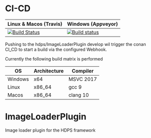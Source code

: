 # CI-CD

Linux & Macos (Travis) | Windows (Appveyor)
--- | ---
[![Build Status](https://travis-ci.com/bldrvnlw/conan-ImageLoaderPlugin.svg?branch=master)](https://travis-ci.com/bldrvnlw/conan-ImageLoaderPlugin) | [![Build status](https://ci.appveyor.com/api/projects/status/l5d1vamvwo0aa3jq?svg=true)](https://ci.appveyor.com/project/bldrvnlw/conan-imageloaderplugin)


Pushing to the hdps/ImageLoaderPlugin develop wil trigger the conan CI_CD to start a build via the configured Webhook.

Currently the following build matrix is performed

OS | Architecture | Compiler
--- | --- | ---
Windows | x64 | MSVC 2017
Linux | x86_64 | gcc 9
Macos | x86_64 | clang 10

# ImageLoaderPlugin
Image loader plugin for the HDPS framework

